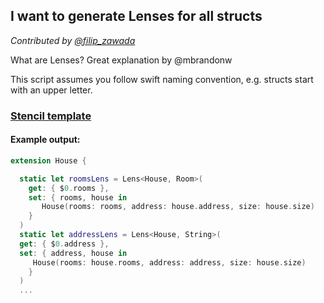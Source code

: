 ## I want to generate Lenses for all structs

_Contributed by [@filip_zawada](http://twitter.com/filip_zawada)_

What are Lenses? Great explanation by @mbrandonw

This script assumes you follow swift naming convention, e.g. structs start with an upper letter.

### [Stencil template](https://github.com/krzysztofzablocki/Sourcery/blob/master/Templates/Templates/AutoLenses.stencil)

#### Example output:

```swift
extension House {

  static let roomsLens = Lens<House, Room>(
    get: { $0.rooms },
    set: { rooms, house in
       House(rooms: rooms, address: house.address, size: house.size)
    }
  )
  static let addressLens = Lens<House, String>(
  get: { $0.address },
  set: { address, house in
     House(rooms: house.rooms, address: address, size: house.size)
    }
  )
  ...
```
